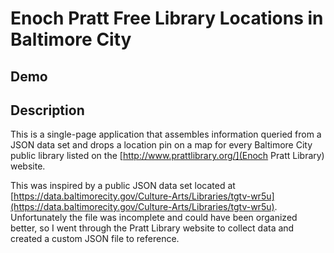 # Enoch Pratt Free Library Locations in Baltimore City

## Demo

## Description
This is a single-page application that assembles information queried from a JSON data set and drops a location pin on a map for every Baltimore City public library listed on the [http://www.prattlibrary.org/](Enoch Pratt Library) website.

This was inspired by a public JSON data set located at [https://data.baltimorecity.gov/Culture-Arts/Libraries/tgtv-wr5u](https://data.baltimorecity.gov/Culture-Arts/Libraries/tgtv-wr5u). Unfortunately the file was incomplete and could have been organized better, so I went through the Pratt Library website to collect data and created a custom JSON file to reference.